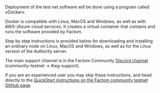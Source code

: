 Deployment of the test net software will be done using a program called «Docker».

Docker is compatible with Linux, MacOS and Windows, as well as with AWS-/Azure-cloud
services. It creates a virtual container that contains and runs the software provided by
Factom.

Step by step instructions is provided below for downloading and installing an ordinary
node on Linux, MacOS and Windows, as well as for the Linux version of the Authority
server.

The main support channel is in the Factom Community [Discord channel](https://discord.gg/Aft2Bg) (community-testnet -> #wg-support).

If you are an experienced user you may skip these instructions, and head directly to
the [QuickStart instructions on the Factom community testnet GitHub page](https://github.com/FactomProject/communitytestnet/blob/master/Quickstart.md).
